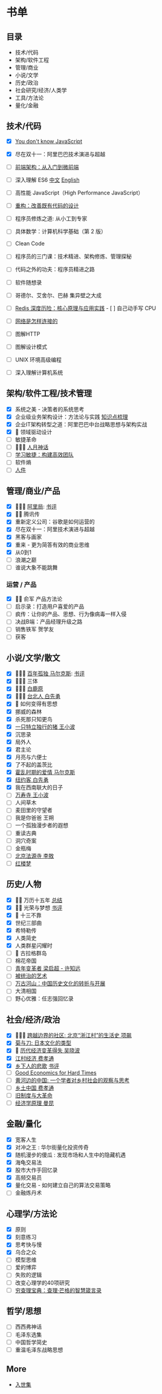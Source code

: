 # 书单

## 目录

- 技术/代码
- 架构/软件工程
- 管理/商业
- 小说/文学
- 历史/政治
- 社会研究/经济/人类学
- 工具/方法论
- 量化/金融

## 技术/代码

- [x] [You don't know JavaScript](https://github.com/getify/You-Dont-Know-JS)
- [x] 尽在双十一：阿里巴巴技术演进与超越
- [ ] [前端架构：从入门到微前端](https://book.douban.com/subject/33477112/)
- [ ] 深入理解 ES6 [中文](https://github.com/OshotOkill/understandinges6-simplified-chinese) [English](https://leanpub.com/understandinges6/read)
- [ ] 高性能 JavaScript（High Performance JavaScript）

- [ ] [重构：改善既有代码的设计](https://book.douban.com/subject/30468597/)
- [ ] 程序员修炼之道: 从小工到专家
- [ ] 具体数学：计算机科学基础（第 2 版）
- [ ] Clean Code
- [ ] 程序员的三门课：技术精进、架构修炼、管理探秘
- [ ] 代码之外的功夫：程序员精进之路
- [ ] 软件随想录
- [ ] 哥德尔、艾舍尔、巴赫 集异壁之大成

- [ ] [Redis 深度历险：核心原理与应用实践](https://book.douban.com/subject/30386804/)
                                             - [ ] 自己动手写 CPU
- [ ] [网络是怎样连接的](https://book.douban.com/subject/26941639/)
- [ ] 图解HTTP
- [ ] 图解设计模式
- [ ] UNIX 环境高级编程
- [ ] 深入理解计算机系统

## 架构/软件工程/技术管理

- [x] 系统之美 - 决策者的系统思考
- [x] 企业级业务架构设计：方法论与实践 [知识点梳理](./企业级业务架构.md)
- [x] 企业IT架构转型之道：阿里巴巴中台战略思想与架构实战
- [x] 🌟 领域驱动设计
- [ ] 敏捷革命
- [ ] 🌟🌟🌟 [人月神话](https://book.douban.com/subject/2230248/)
- [ ] [学习敏捷：构建高效团队](https://book.douban.com/subject/26979886/)
- [ ] 软件熵
- [ ] [人件](https://book.douban.com/subject/25956450/)

## 管理/商业/产品

- [x] 🌟🌟🌟 [阿里局](https://book.douban.com/subject/30347705/): [书评](./book/阿里局.md)
- [x] 🌟🌟 腾讯传
- [x] 重新定义公司：谷歌是如何运营的
- [x] 尽在双十一：阿里技术演进与超越
- [x] 黑客与画家
- [x] 重来 - 更为简答有效的商业思维
- [x] 从0到1
- [ ] 浪潮之巅
- [ ] 谁说大象不能跳舞

### 运营 / 产品

- [x] 🌟🌟 俞军 产品方法论
- [ ] 启示录：打造用户喜爱的产品
- [ ] 疯传：让你的产品、思想、行为像病毒一样入侵
- [ ] 决战B端：产品经理升级之路
- [ ] 销售铁军 贺学友
- [ ] 获客

## 小说/文学/散文

- [x] 🌟🌟🌟 [百年孤独 马尔克斯](https://book.douban.com/subject/6082808/): [书评](./book/Cienañosdesoledad.md)
- [x] 🌟🌟🌟 三体
- [x] 🌟🌟🌟 [白鹿原](https://book.douban.com/subject/10564071/)
- [x] 🌟🌟🌟 [台北人 白先勇](https://book.douban.com/subject/5337248/)
- [x] 🌟 如何变得有思想
- [x] 挪威的森林
- [x] 杀死那只知更鸟
- [x] [一只特立独行的猪 王小波](https://book.douban.com/subject/27013708/)
- [x] 沉思录
- [x] 局外人
- [x] 君主论
- [x] 月亮与六便士
- [x] 了不起的盖茨比
- [x] [霍乱时期的爱情 马尔克斯](https://book.douban.com/subject/10594787/)
- [x] [纽约客 白先勇](https://book.douban.com/subject/5337243/)
- [x] 我在西南联大的日子
- [ ] [万寿寺 王小波](https://book.douban.com/subject/27143188/)
- [ ] 人间草木
- [ ] 麦田里的守望者
- [ ] 我是你爸爸 王朔
- [ ] 一个孤独漫步者的遐想
- [ ] 重读古典
- [ ] 洞穴奇案
- [ ] 金瓶梅
- [ ] [北京法源寺 李敖](https://book.douban.com/subject/1062991/)
- [ ] [红楼梦](https://book.douban.com/subject/1007305/)

## 历史/人物

- [x] 🌟🌟 万历十五年 [总结](./MingQing.md)
- [x] 🌟🌟 光荣与梦想 [书评](./光荣与梦想.md)
- [x] 🌟 十三不靠
- [x] 世纪三部曲
- [x] 希特勒传
- [x] 人类简史
- [x] 人类群星闪耀时
- [ ] 🌟 古拉格群岛
- [ ] 棉花帝国
- [ ] [青年变革者 梁启超 - 许知远](https://book.douban.com/subject/33393524/)
- [ ] [被统治的艺术](https://book.douban.com/subject/34869500/)
- [ ] [万古河山：中国历史文化的转折与开展](https://book.douban.com/subject/27591495/)
- [ ] 大清相国
- [ ] 野心优雅：任志强回忆录

## 社会/经济/政治

- [x] 🌟🌟🌟 [跨越边界的社区: 北京“浙江村”的生活史 项飙](https://m.douban.com/book/subject/1051928/)
- [x] [菊与刀: 日本文化的类型](https://book.douban.com/subject/1022238/) 
- [x] 🌟 [历代经济变革得失 吴晓波](https://book.douban.com/subject/24851460/)
- [x] [江村经济 费孝通](https://book.douban.com/subject/20395460/)
- [x] [乡下人的悲歌](https://book.douban.com/subject/27007881/) [书评](../articles/从文化角度思考美国底层的悲歌.md)
- [ ] [Good Economics for Hard Times](https://book.douban.com/subject/33059616/)
- [ ] [黄河边的中国: 一个学者对乡村社会的观察与思考](https://baike.baidu.com/item/%E9%BB%84%E6%B2%B3%E8%BE%B9%E7%9A%84%E4%B8%AD%E5%9B%BD/854550?fr=aladdin)
- [ ] [乡土中国 费孝通](https://book.douban.com/subject/20395476/)
- [ ] [旧制度与大革命](https://book.douban.com/subject/21356922/)
- [ ] [经济学原理 曼昆](https://book.douban.com/subject/3719533/)

## 金融/量化

- [x] 宽客人生
- [x] 对冲之王 : 华尔街量化投资传奇
- [x] 随机漫步的傻瓜 : 发现市场和人生中的隐藏机遇
- [x] 海龟交易法
- [x] 股市大作手回忆录
- [x] 高频交易员
- [x] 量化交易 - 如何建立自己的算法交易策略
- [ ] 金融炼丹术

## 心理学/方法论

- [x] 原则
- [x] 刻意练习
- [x] 思考快与慢
- [x] 乌合之众
- [ ] 模型思维
- [ ] 爱的博弈
- [ ] 失败的逻辑
- [ ] 改变心理学的40项研究
- [ ] [穷查理宝典：查理·芒格的智慧箴言录](https://book.douban.com/subject/10485011/)

## 哲学/思想

- [ ] 西西弗神话
- [ ] 毛泽东选集
- [ ] 中国哲学简史 
- [ ] 重温毛泽东战略思想

## More

- [入世集](./入世集.md)
